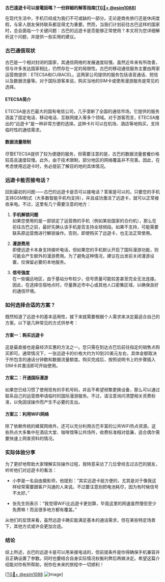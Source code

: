 **古巴遠遊卡可以接電話嗎？一份詳細的解答指南[[TG💪+ @esim1088](https://t.me/s/esim1088)]**

在现代生活中，手机已经成为我们不可或缺的一部分。无论是商务旅行还是休闲度假，与家人朋友保持联系都显得尤为重要。然而，当我们计划前往古巴这样的国家时，总会面临一个关键问题：古巴的远遊卡是否能够正常使用？本文将为您详细解析这个问题，并提供一些实用的建议。

### 古巴通信现状

古巴是一个相对封闭的国家，其通信网络的发展速度较慢。虽然近年来有所改善，但与许多发达国家相比，仍然存在一定的局限性。古巴的移动通信服务主要由两家运营商提供：ETECSA和CUBACEL。这两家公司提供的服务包括语音通话、短信以及数据流量等。对于国际游客来说，购买当地的SIM卡或使用漫游服务是常见的选择。

#### ETECSA简介

ETECSA是古巴最大的国有电信公司，几乎垄断了全国的通信市场。它提供的服务涵盖了固定电话、移动电话、互联网接入等多个领域。对于游客而言，ETECSA推出的“远遊卡”是一种非常方便的选择。这种卡片可以在机场、酒店等地购买，支持临时性的通信需求。

#### 数据流量限制

尽管ETECSA提供了较为便捷的服务，但需要注意的是，古巴的数据流量套餐价格较高且速度较慢。此外，由于技术限制，部分地区的网络覆盖并不完善。因此，在考虑使用远遊卡时，务必提前了解目的地的具体情况。

### 远遊卡能否接电话？

回到最初的问题——古巴的远遊卡是否可以接电话？答案是可以的。只要您的手机支持GSM制式（大多数智能手机均支持），并且成功激活了远遊卡，就可以正常接收来电。不过，这里有几个需要注意的地方：

1. **手机解锁问题**  
   如果您使用的是一部锁定了运营商的手机（例如某些国家的合约机），那么在前往古巴之前，最好先确认该手机是否支持全球频段。如果不支持，可能需要联系原运营商进行解锁操作。否则，即使购买了远遊卡，也无法正常使用。

2. **漫游费用**  
   即便远遊卡本身支持接听电话，但如果您的手机默认开启了国际漫游功能，则可能会产生额外的漫游费用。为了避免这种情况，建议在出发前关闭漫游设置，仅保留必要的本地服务。

3. **信号强度**  
   在一些偏远地区，由于基站分布较少，信号质量可能较差甚至完全无法连接。因此，在选择住宿地点时，尽量靠近市中心或其他人口密集区域，以确保良好的通信环境。

### 如何选择合适的方案？

既然知道了远遊卡的基本适用性，接下来就需要根据个人需求来决定最适合自己的方案。以下是几种常见的方式供参考：

#### 方案一：购买远遊卡

这是最直接也是最经济实惠的方法之一。您只需在到达古巴后前往指定的销售点购买即可。通常情况下，一张远遊卡的价格大约为10到20美元左右，具体金额取决于所包含的通话分钟数和数据流量额度。购买完成后，按照说明书上的步骤插入SIM卡并激活即可开始使用。

#### 方案二：开通国际漫游

如果您已经习惯了使用现有的手机号码，并且不希望频繁更换设备，那么可以通过联系自己的运营商申请临时的国际漫游服务。不过，请注意询问清楚相关资费标准，以免因误操作而产生不必要的支出。

#### 方案三：利用WiFi网络

除了依赖传统的蜂窝网络外，还可以充分利用古巴丰富的公共WiFi热点资源。这些热点大多集中在酒店大堂、咖啡馆等公共场所，收费标准相对低廉，适合偶尔需要快速上网查资料的情况。

### 实际体验分享

为了更好地帮助大家理解实际操作过程，我特意采访了几位曾经去过古巴的朋友，听听他们对远遊卡的看法：

- 小李是一名自由摄影师，他提到：“其实远遊卡挺方便的，尤其是对于像我这样经常需要跟客户沟通的人来说。不过要注意别把电池耗尽，因为有时候信号不太好。”
  
- 张先生则表示：“我觉得WiFi比远遊卡更划算，毕竟这里的网速虽然慢但至少免费嘛！而且很多地方都有覆盖。”

从他们的反馈来看，虽然远遊卡确实能满足基本的通话需求，但在某些特定场景下，其他方式或许会更加合适。

### 结论

综上所述，古巴的远遊卡是可以用来接电话的，但前提条件是你得确保手机兼容并且正确设置了参数。同时也要结合自身实际情况权衡利弊后再做决定。希望这篇介绍能对你有所帮助，祝你在未来的旅程中一切顺利！

[[TG💪+ @esim1088](https://t.me/s/esim1088) ![Image](https://i.postimg.cc/4NQfJmqS/Snipaste-2025-05-13-00-14-12.png)]
